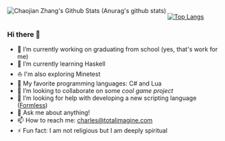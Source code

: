 <!--
**chaojian-zhang/chaojian-zhang** is a ✨ _special_ ✨ repository because its `README.md` (this file) appears on your GitHub profile.
-->

<img align="left" alt="Chaojian Zhang's Github Stats (Anurag's github stats)" src="https://github-readme-stats.vercel.app/api?username=chaojian-zhang&count_private=true&theme=gruvbox&show_icons=true" />

[![Top Langs](https://github-readme-stats.vercel.app/api/top-langs/?username=chaojian-zhang&layout=compact&theme=gruvbox)](https://github.com/anuraghazra/github-readme-stats)

### Hi there 👋

- 🔭 I’m currently working on graduating from school (yes, that's work for me)
- 🌱 I’m currently learning Haskell
- ⛵ I'm also exploring Minetest
- 🧡 My favorite programming languages: C# and Lua
- 👯 I’m looking to collaborate on some *cool game project*
- 🤔 I’m looking for help with developing a new scripting language ([Formless](https://formless.totalimagine.com/))
- 💬 Ask me about anything!
- 📫 How to reach me: charles@totalimagine.com
- ⚡ Fun fact: I am not religious but I am deeply spiritual
